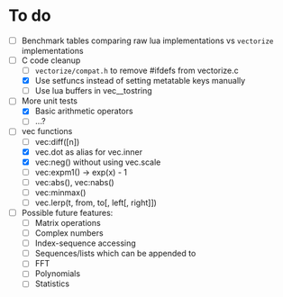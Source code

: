 # To do

- [ ] Benchmark tables comparing raw lua implementations vs `vectorize` implementations
- [ ] C code cleanup
  - [ ] `vectorize/compat.h` to remove #ifdefs from vectorize.c
  - [x] Use setfuncs instead of setting metatable keys manually
  - [ ] Use lua buffers in vec\_\_tostring
- [ ] More unit tests
  - [x] Basic arithmetic operators
  - [ ] ...?
- [ ] vec functions
  - [ ] vec:diff([n])
  - [x] vec.dot as alias for vec.inner
  - [x] vec:neg() without using vec.scale
  - [ ] vec:expm1() -> exp(x) - 1
  - [ ] vec:abs(), vec:nabs()
  - [ ] vec:minmax()
  - [ ] vec.lerp(t, from, to[, left[, right]])
- [ ] Possible future features:
  - [ ] Matrix operations
  - [ ] Complex numbers
  - [ ] Index-sequence accessing
  - [ ] Sequences/lists which can be appended to
  - [ ] FFT
  - [ ] Polynomials
  - [ ] Statistics
